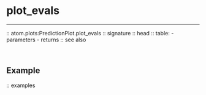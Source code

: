 # plot_evals
------------

:: atom.plots:PredictionPlot.plot_evals
    :: signature
    :: head
    :: table:
        - parameters
        - returns
    :: see also

<br>

## Example

:: examples
